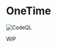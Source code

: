 # OneTime

![CodeQL](https://github.com/mathcale/onetime/workflows/CodeQL/badge.svg?branch=master)

WIP
